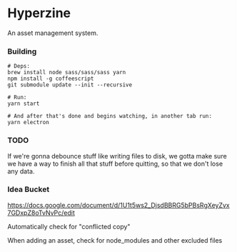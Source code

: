 # Hyperzine

An asset management system.

### Building

```
# Deps:
brew install node sass/sass/sass yarn
npm install -g coffeescript
git submodule update --init --recursive

# Run:
yarn start

# And after that's done and begins watching, in another tab run:
yarn electron
```

### TODO

If we're gonna debounce stuff like writing files to disk, we gotta make sure we have a way to finish all that stuff before quitting, so that we don't lose any data.


### Idea Bucket

https://docs.google.com/document/d/1U1t5ws2_DjsdBBRG5bPBsRgXeyZvx7GDxpZ8oTvNvPc/edit

Automatically check for "conflicted copy"

When adding an asset, check for node_modules and other excluded files
